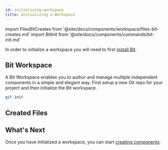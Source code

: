 ```yaml
---
id: initializing-workspace
title: Initializing a Workspace
---
```


import FilesBitCreates from '@site/docs/components/workspace/files-bit-creates.md'
import BitInit from '@site/docs/components/commands/bit-init.md'

In order to initialize a workspace you will need to first [install Bit](installing-bit).

## Bit Workspace

A Bit Workspace enables you to author and manage multiple independent components in a simple and elegant way. First setup a new Git repo for your project and then initialize the Bit workspace.

```sh
git init
```

<BitInit />

## Created Files

<FilesBitCreates />

## What's Next

Once you have initialized a workspace, you can start [creating components](creating-components).
